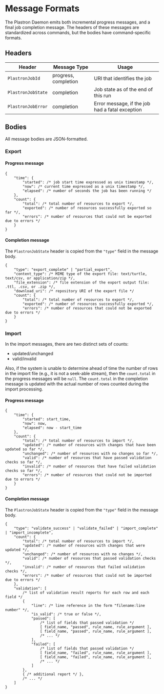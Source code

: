 # Message Formats

The Plastron Daemon emits both incremental progress messages, and a final job
completion message. The headers of these messages are standardized across
commands, but the bodies have command-specific formats.

## Headers

| Header             | Message Type         | Usage                                           |
|--------------------|----------------------|-------------------------------------------------|
| `PlastronJobId`    | progress, completion | URI that identifies the job                     |
| `PlastronJobState` | completion           | Job state as of the end of this run             |
| `PlastronJobError` | completion           | Error message, if the job had a fatal exception |

## Bodies

All message bodies are JSON-formatted.

### Export

#### Progress message

```
{
    "time": {
        "started": /* job start time expressed as unix timestamp */,
        "now": /* current time expressed as a unix timestamp */,
        "elapsed": /* number of seconds the job has been running */
    },
    "count": {
        "total": /* total number of resources to export */,
        "exported": /* number of resources successfully exported so far */,
        "errors": /* number of resources that could not be exported due to errors */
    }
}
```

#### Completion message

The `PlastronJobState` header is copied from the `"type"` field in the message body.

```
{
    "type": "export_complete" | "partial_export",
    "content_type": /* MIME type of the export file: text/turtle, text/csv, or application/zip */,
    "file_extension": /* file extension of the export output file: .ttl, .csv, or .zip */,
    "download_uri": /* repository URI of the export file */
    "count": {
        "total": /* total number of resources to export */,
        "exported": /* number of resources successfully exported */,
        "errors": /* number of resources that could not be exported due to errors */
    }
}
```

### Import

In the import messages, there are two distinct sets of counts:

* updated/unchanged
* valid/invalid

Also, if the system is unable to determine ahead of time the number of
rows in the import file (e.g., it is not a seek-able stream), then the
`count.total` in the progress messages will be `null`. The `count.total`
in the completion message is updated with the actual number of rows
counted during the import processing.

#### Progress message

```
{
    "time": {
        "started": start_time,
        "now": now,
        "elapsed": now - start_time
    },
    "count": {
        "total": /* total number of resources to import */,
        "updated": /* number of resources with changes that have been updated so far */,
        "unchanged": /* number of resources with no changes so far */,
        "valid": /* number of resources that have passed validation checks so far */,
        "invalid": /* number of resources that have failed validation checks so far */,
        "errors": /* number of resources that could not be imported due to errors */
    }
}
```

#### Completion message

The `PlastronJobState` header is copied from the `"type"` field in the message body.

```
{
    "type": "validate_success" | "validate_failed" | "import_complete" | "import_incomplete",
    "count": {
        "total": /* total number of resources to import */,
        "updated": /* number of resources with changes that were updated */,
        "unchanged": /* number of resources with no changes */,
        "valid": /* number of resources that passed validation checks */,
        "invalid": /* number of resources that failed validation checks */,
        "errors": /* number of resources that could not be imported due to errors */
    },
    "validation": [
        /* list of validation result reports for each row and each field */
        {
            "line": /* line reference in the form "filename:line number" */,
            "is_valid": /* true or false */,
            "passed": [
                /* list of fields that passed validation */
                [ field_name, "passed", rule_name, rule_argument ],
                [ field_name, "passed", rule_name, rule_argument ],
                /* ... */
            ],
            "failed": [
                /* list of fields that passed validation */
                [ field_name, "failed", rule_name, rule_argument ],
                [ field_name, "failed", rule_name, rule_argument ],
                /* ... */
            ]
        },
        { /* additional report */ },
        /* ... */
    ]
}
```
